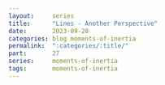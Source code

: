 ```yaml
---
layout:     series
title:      "Lines - Another Perspective"
date:       2023-09-28
categories: blog moments-of-inertia
permalink:  ":categories/:title/"
part:       27
series:     moments-of-inertia
tags:       moments-of-inertia
---
```


